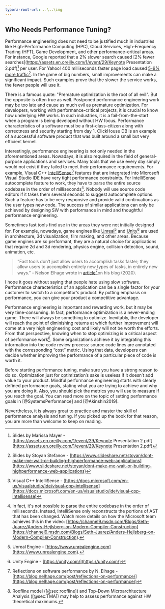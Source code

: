 ```yaml
---
typora-root-url: ..\..\img
---
```


## Who Needs Performance Tuning?

Performance engineering does not need to be justified much in industries like High-Performance Computing (HPC), Cloud Services, High-Frequency Trading (HFT), Game Development, and other performance-critical areas. For instance, Google reported that a 2% slower search caused [2% fewer searches](https://assets.en.oreilly.com/1/event/29/Keynote Presentation 2.pdf)[^3] per user. For Yahoo! 400 milliseconds faster page load caused [5-9% more traffic](https://www.slideshare.net/stoyan/dont-make-me-wait-or-building-highperformance-web-applications)[^4]. In the game of big numbers, small improvements can make a significant impact. Such examples prove that the slower the service works, the fewer people will use it. 

There is a famous quote: "Premature optimization is the root of all evil". But the opposite is often true as well. Postponed performance engineering work may be too late and cause as much evil as premature optimization. For developers, working with performance-critical projects, it is crucial to know how underlying HW works. In such industries, it is a fail-from-the-start when a program is being developed without HW focus. Performance characteristics of a software must be a first-class-citizen along with correctness and security starting from day 1. ClickHouse DB is an example of a successful software product that was built around a small but very efficient kernel.

Interestingly, performance engineering is not only needed in the aforementioned areas. Nowadays, it is also required in the field of general-purpose applications and services. Many tools that we use every day simply would not exist if they failed to meet their performance requirements. For example, Visual C++ [IntelliSense](https://docs.microsoft.com/en-us/visualstudio/ide/visual-cpp-intellisense)[^2] features that are integrated into Microsoft Visual Studio IDE have very tight performance constraints. For IntelliSense autocomplete feature to work, they have to parse the entire source codebase in the order of milliseconds[^5]. Nobody will use source code editors if it takes them several seconds to suggest autocomplete options. Such a feature has to be very responsive and provide valid continuations as the user types new code. The success of similar applications can only be achieved by designing SW with performance in mind and thoughtful performance engineering.

Sometimes fast tools find use in the areas they were not initially designed for. For example, nowadays, game engines like [Unreal](https://www.unrealengine.com)[^6] and [Unity](https://unity.com/)[^7] are used in architecture, 3d visualization, film making, and other areas. Because game engines are so performant, they are a natural choice for applications that require 2d and 3d rendering, physics engine, collision detection, sound, animation, etc.

> “Fast tools don’t just allow users to accomplish tasks faster; they allow users to accomplish entirely new types of tasks, in entirely new ways.” - Nelson Elhage wrote in [article](https://blog.nelhage.com/post/reflections-on-performance/)[^1]on his blog (2020).

I hope it goes without saying that people hate using slow software. Performance characteristics of an application can be a single factor for your customer to switch to a competitor's product. By putting emphasis on performance, you can give your product a competitive advantage.

Performance engineering is important and rewarding work, but it may be very time-consuming. In fact, performance optimization is a never-ending game. There will always be something to optimize. Inevitably, the developer will reach the point of diminishing returns at which further improvement will come at a very high engineering cost and likely will not be worth the efforts. From that perspective, knowing when to stop optimizing is a critical aspect of performance work[^8]. Some organizations achieve it by integrating this information into the code review process: source code lines are annotated with the corresponding “cost” metric. Using that data, developers can decide whether improving the performance of a particular piece of code is worth it.

Before starting performance tuning, make sure you have a strong reason to do so. Optimization just for optimization’s sake is useless if it doesn’t add value to your product. Mindful performance engineering starts with clearly defined performance goals, stating what you are trying to achieve and why you are doing it. Also, you should pick the metrics you will use to measure if you reach the goal. You can read more on the topic of setting performance goals in [@SystemsPerformance] and [@Akinshin2019].

Nevertheless, it is always great to practice and master the skill of performance analysis and tuning. If you picked up the book for that reason, you are more than welcome to keep on reading.

[^1]: Reflections on software performance by N. Elhage - [https://blog.nelhage.com/post/reflections-on-performance/](https://blog.nelhage.com/post/reflections-on-performance/)
[^2]: Visual C++ IntelliSense - [https://docs.microsoft.com/en-us/visualstudio/ide/visual-cpp-intellisense](https://docs.microsoft.com/en-us/visualstudio/ide/visual-cpp-intellisense)
[^3]: Slides by Marissa Mayer - [https://assets.en.oreilly.com/1/event/29/Keynote Presentation 2.pdf](https://assets.en.oreilly.com/1/event/29/Keynote Presentation 2.pdf)
[^4]: Slides by Stoyan Stefanov - [https://www.slideshare.net/stoyan/dont-make-me-wait-or-building-highperformance-web-applications](https://www.slideshare.net/stoyan/dont-make-me-wait-or-building-highperformance-web-applications)
[^5]: In fact, it's not possible to parse the entire codebase in the order of milliseconds. Instead, IntelliSense only reconstructs the portions of AST that has been changed. Watch more details on how the Microsoft team achieves this in the video: [https://channel9.msdn.com/Blogs/Seth-Juarez/Anders-Hejlsberg-on-Modern-Compiler-Construction](https://channel9.msdn.com/Blogs/Seth-Juarez/Anders-Hejlsberg-on-Modern-Compiler-Construction).
[^6]: Unreal Engine - [https://www.unrealengine.com](https://www.unrealengine.com).
[^7]: Unity Engine - [https://unity.com/](https://unity.com/)

[^8]: Roofline model ([@sec:roofline]) and Top-Down Microarchitecture Analysis ([@sec:TMA]) may help to assess performance against HW theoretical maximums.